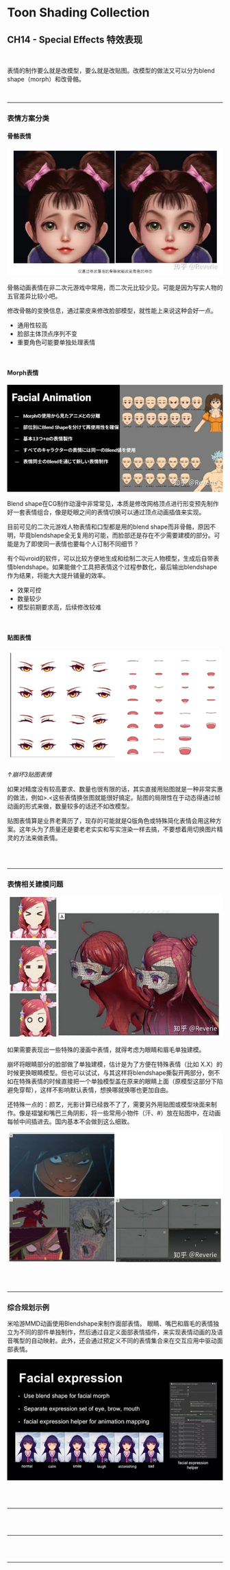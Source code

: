 # Toon Shading Collection 

## CH14 - Special Effects 特效表现

<br>

表情的制作要么就是改模型，要么就是改贴图。改模型的做法又可以分为blend shape（morph）和改骨骼。

<br>

------

### 表情方案分类

#### 骨骼表情

![CH15a_FacialExpression_A_SkeletalAnimation](../imgs/CH15a_FacialExpression_A_SkeletalAnimation.jpg)

骨骼动画表情在非二次元游戏中常用，而二次元比较少见。可能是因为写实人物的五官差异比较小吧。

修改骨骼的变换信息，通过蒙皮来修改脸部模型，就性能上来说这种会好一点。

- 通用性较高
- 脸部主体顶点序列不变
- 重要角色可能要单独处理表情

<br>

#### Morph表情

![CH15a_FacialExpression_B_BlendShape](../imgs/CH15a_FacialExpression_B_BlendShape.jpg)

Blend shape在CG制作动漫中非常常见，本质是修改网格顶点进行形变预先制作好一套表情组合，像是眨眼之间的表情切换可以通过顶点动画插值来实现。

目前可见的二次元游戏人物表情和口型都是用的blend shape而非骨骼，原因不明，毕竟blendshape全无复用的可能，而脸部还是存在不少需要建模的部分。可能是为了即使同一表情也要每个人订制不同细节？

有个叫vroid的软件，可以比较方便地生成和绘制二次元人物模型，生成后自带表情blendshape。如果能做个工具把表情这个过程参数化，最后输出blendshape作为结果，将能大大提升铺量的效率。

- 效果可控
- 数量较少
- 模型前期要求高，后续修改较难

<br>

#### 贴图表情

![CH15a_FacialExpression_C_Texture](../imgs/CH15a_FacialExpression_C_Texture.png)

*↑崩坏3贴图表情*

如果对精度没有较高要求、数量也很有限的话，其实直接用贴图就是一种非常实惠的做法，例如>.<这些表情换张图就能很好搞定。贴图的局限性在于动态得通过帧动画的形式来做，数量较多的话还不如改模型。

贴图表情算是业界老黄历了，现存的可能就是Q版角色或特殊简化表情会用这种方案。这年头为了质量还是要老老实实和写实渲染一样去搞，不要想着用切换图片精灵的方法来做表情。

<br>

<br>

------

### 表情相关建模问题

![CH15a_FacialExpression_D_FaceModelPlan](../imgs/CH15a_FacialExpression_D_FaceModelPlan.jpg)

如果需要表现出一些特殊的漫画中表情，就得考虑为眼睛和眉毛单独建模。

崩坏将眼睛部分的脸部做了单独建模，估计是为了方便在特殊表情（比如 X.X）的时候更换眼睛模型。但也可以试试，与其这样将blendshape撕裂开两部分，倒不如在特殊表情的时候直接把一个单独模型盖在原来的眼睛上面（原模型这部分下陷避免穿帮），这样不影响默认表情，想换哪就换哪也更加自由。

还特殊一点的：颜艺，光影计算已经救不了了，需要另外用贴图或模型块面来制作。像是褶皱和嘴巴三角阴影，将一些常用小物件（汗、#）放在贴图中，在动画每帧中间插进去。国内基本不会做到这么细致。

![CH15a_FacialExpression_D_ExtremeExpression](../imgs/CH15a_FacialExpression_D_ExtremeExpression.jpg)

<br>

<br>

------

### 综合规划示例

米哈游MMD动画使用Blendshape来制作面部表情。 眼睛、嘴巴和眉毛的表情独立为不同的部件单独制作，然后通过自定义面部表情插件，来实现表情动画的及语音嘴型的自动映射。此外，还会通过预定义不同的表情集合来在交互应用中驱动面部表情。

![CH15a_FacialExpression_E_ExpressionPlan](../imgs/CH15a_FacialExpression_E_ExpressionPlan.jpg)

<br>

<br>

------





<br>

<br>

------





<br>

<br>

------



